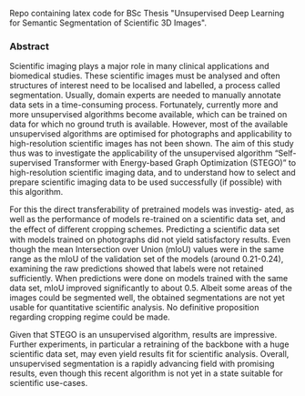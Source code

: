 Repo containing latex code for BSc Thesis "Unsupervised Deep Learning for Semantic Segmentation of Scientific 3D Images".

### Abstract 

Scientific imaging plays a major role in many clinical applications and biomedical studies. 
These scientific images must be analysed and often structures of interest need to be localised and labelled, a process called segmentation. 
Usually, domain experts are needed to manually annotate data sets in a time-consuming process. 
Fortunately, currently more and more unsupervised algorithms become available, which can be trained on data for which no ground truth is available.
However, most of the available unsupervised algorithms are optimised for photographs and applicability to high-resolution scientific images has not been shown.
The aim of this study thus was to investigate the applicability of the unsupervised algorithm “Self-supervised Transformer with Energy-based Graph Optimization (STEGO)” to high-resolution scientific imaging data, and to understand how to select and prepare scientific imaging data to be used successfully (if possible) with this algorithm.

For this the direct transferability of pretrained models was investig- ated, as well as the performance of models re-trained on a scientific data set, and the eﬀect of diﬀerent cropping schemes. 
Predicting a scientific data set with models trained on photographs did not yield satisfactory results. 
Even though the mean Intersection over Union (mIoU) values were in the same range as the mIoU of the validation set of the models (around 0.21-0.24), examining the raw predictions showed that labels were not retained sufficiently. 
When predictions were done on models trained with the same data set, mIoU improved significantly to about 0.5. 
Albeit some areas of the images could be segmented well, the obtained segmentations are not yet usable for quantitative scientific analysis. 
No definitive proposition regarding cropping regime could be made. 

Given that STEGO is an unsupervised algorithm, results are impressive. 
Further experiments, in particular a retraining of the backbone with a huge scientific data set, may even yield results fit for scientific analysis. 
Overall, unsupervised segmentation is a rapidly advancing field with promising results, even though this recent algorithm is not yet in a state suitable for scientific use-cases.
